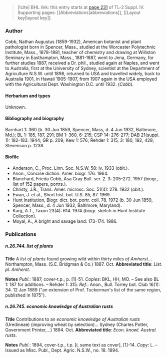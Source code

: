 > [!cite] BHL link: this entry starts at [page 231](https://www.biodiversitylibrary.org/item/103860#page/241/mode/1up) of TL-2 Suppl. IV.
> Supporting pages: [[Abbreviations|abbreviations]], [[Layout key|layout key]].

### Author

Cobb, Nathan Augustus (1859-1932), American botanist and plant pathologist born in Spencer, Mass., studied at the Worcester Polytechnic Institute, Mass., 1878-1881, teacher of chemistry and drawing at Williston Seminary in Easthampton, Mass., 1881-1887, went to Jena, Germany, for further studies 1887, received a Dr. phil., studied again at Naples, and went to Australia, first at the University of Sydney, scientist at the Department of Agriculture N.S.W. until 1898, returned to USA and travelled widely, back to Australia 1901, in Hawaii 1905-1907, from 1907 again in the USA employed with the Agricultural Dept. Washington D.C. until 1932. (*Cobb*).

#### Herbarium and types

Unknown.

#### Bibliography and biography

Barnhart 1: 360 (b. 30 Jun 1859, Spencer, Mass, d. 4 Jun 1932, Baltimore, Md.); BL 1: 185, 187, 291; BM 1: 360, 6: 215; CSP 14: 276-277; DAB 21(suppl. 1): 182-183. 1944; GR p. 209; Kew 1: 576; Rehder 1: 315, 3: 180, 192, 428; Stevenson p. 1238.

#### Biofile

- Anderson, C., Proc. Linn. Soc. N.S.W. 58: iv. 1933 (obit.).
- Anon., Concise diction. Amer. biogr. 176. 1964.
- Blanchard, Frieda Cobb, Asa Gray Bull. ser. 2. 3: 205-272. 1957 (biogr., list of 152 papers, portrs.).
- Christy, J.R., Trans. Amer. microsc. Soc. 51(4): 278. 1932 (obit.).
- Ewan, J. et al., Short hist. bot. U.S. 85, 87. 1969.
- Hunt Institution, Biogr. dict. bot. portr. coll. 78. 1972 (b. 30 Jun 1859, Spencer, Mass., d. 4 Jun 1932, Baltimore, Maryland).
- Karg, A.T., Taxon 23(4): 614. 1974 (biogr. sketch in Hunt Institute Collection).
- Moyal, A., A bright and savage land: 173-174. 1986.

### Publications

##### n.26.744. list of plants

**Title**
A *list of plants* found growing wild within thirty miles *of Amherst*... Northampton, Mass. (S.E. Bridgman & Co.) 1887. Oct.
**Abbreviated title**: *List. pl. Amherst*.

**Notes**
*Publ*.: 1887, cover-t.p., p. \[1\]-51. *Copies*: BKL, HH, MO. – See also BL 1: 187 for additions. – Rehder 1: 315.
*Ref*.: Anon., Bull. Torrey bot. Club 16(1): 34. 12 Jan 1889 ("an extension of Prof. Tuckerman's list of the same region, published in 1875").

##### n.26.745. economic knowledge of Australian rusts

**Title**
Contributions to an *economic knowledge of Australian rusts* (Uredineae) (improving wheat by selection)... Sydney (Charles Potter, Government Printer,...) 1894. Oct.
**Abbreviated title**: *Econ. knowl. Austral. rusts*.

**Notes**
*Publ*.: 1894, cover-t.p., t.p. \[i, same text as cover\], \[1\]-14. *Copy*: L. – Issued as Misc. Publ., Dept. Agric. N.S.W., no. 18. 1894.

